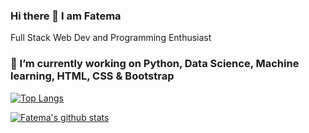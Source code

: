 ### Hi there 👋 I am Fatema 

Full Stack Web Dev and Programming Enthusiast

### 🔭 I’m currently working on Python, Data Science, Machine learning, HTML, CSS & Bootstrap 

[![Top Langs](https://github-readme-stats.vercel.app/api/top-langs/?username=fatema110)](https://github.com/anuraghazra/github-readme-stats)

[![Fatema's github stats](https://github-readme-stats.vercel.app/api?username=Fatema110&count_private=true&show_icons=true&theme=radical&hide_rank=false)](https://github.com/fatema110/github-readme-stats)





<!-- BLOG-POST-LIST:START -->
<!-- BLOG-POST-LIST:END -->


<!--
**Fatema110/Fatema110** is a ✨ _special_ ✨ repository because its `README.md` (this file) appears on your GitHub profile.
Here are some ideas to get you started:
-->



<!--
- 👯 I’m looking to collaborate on ...
- 🤔 I’m looking for help with ...
- 💬 Ask me about ...
- 📫 How to reach me: ...
- 😄 Pronouns: ...
- ⚡ Fun fact: Love Reading Books
-->
